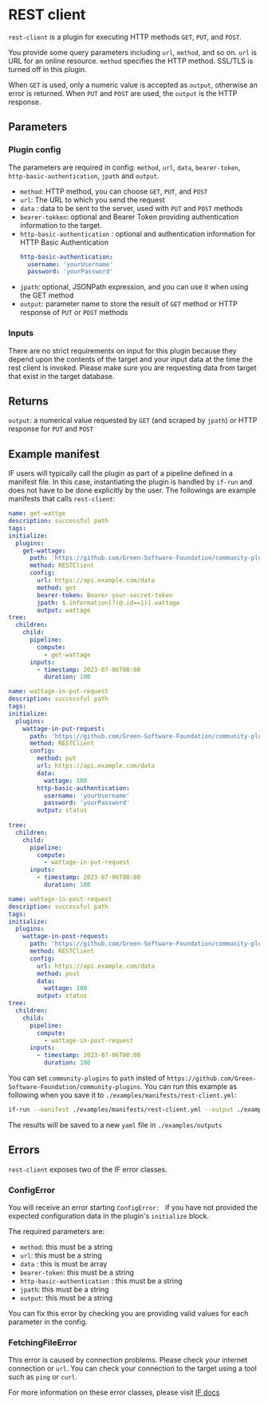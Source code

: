 # REST client

`rest-client` is a plugin for executing HTTP methods `GET`, `PUT`, and `POST`. 

You provide some query parameters including `url`, `method`, and so on. `url` is URL for an online resource. `method` specifies the HTTP method. SSL/TLS is turned off in this plugin.

When `GET` is used, only a numeric value is accepted as `output`, otherwise an error is returned. When `PUT` and `POST` are used, the `output` is the HTTP response.


## Parameters

### Plugin config

The parameters are required in config: `method`, `url`, `data`, `bearer-token`, `http-basic-authentication`, `jpath` and `output`.


- `method`: HTTP method, you can choose `GET`, `PUT`, and `POST`
- `url`: The URL to which you send the request 
- `data` : data to be sent to the server, used with `PUT` and `POST` methods
- `bearer-tokken`: optional and Bearer Token providing authentication information to the target.
- `http-basic-authentication` : optional and authentication information for HTTP Basic Authentication
    ```yml
    http-basic-authentication: 
      username: 'yourUsername'
      password: 'yourPassword'
    
    ```
- `jpath`: optional, JSONPath expression, and you can use it when using the GET method
- `output`: parameter name to store the result of `GET` method or HTTP response of `PUT` or `POST` methods

### Inputs

There are no strict requirements on input for this plugin because they depend upon the contents of the target and your input data at the time the rest client is invoked. Please make sure you are requesting data from target that exist in the target database.

## Returns

`output`: a numerical value requested by `GET` (and scraped by `jpath`) or HTTP response for `PUT` and `POST`

## Example manifest

IF users will typically call the plugin as part of a pipeline defined in a manifest file. In this case, instantiating the plugin is handled by `if-run` and does not have to be done explicitly by the user. The followings are example manifests that calls `rest-client`:

```yaml
name: get-wattge
description: successful path
tags:
initialize:
  plugins:
    get-wattage:
      path: 'https://github.com/Green-Software-Foundation/community-plugins'
      method: RESTClient
      config:
        url: https://api.example.com/data
        method: get
        bearer-token: Bearer your-secret-token
        jpath: $.information[?(@.id==1)].wattage
        output: wattage
tree:
  children:
    child:
      pipeline:
        compute:
          - get-wattage
      inputs:
        - timestamp: 2023-07-06T00:00 
          duration: 100
```
```yaml
name: wattage-in-put-request
description: successful path
tags:
initialize:
  plugins:
    wattage-in-put-request:
      path: 'https://github.com/Green-Software-Foundation/community-plugins'
      method: RESTClient
      config:
        method: put
        url: https://api.example.com/data
        data: 
          wattage: 100
        http-basic-authentication: 
          username: 'yourUsername'
          password: 'yourPassword'
        output: status
          
tree:
  children:
    child:
      pipeline:
        compute:
          - wattage-in-put-request
      inputs:
        - timestamp: 2023-07-06T00:00 
          duration: 100


```
```yaml
name: wattage-in-post-request
description: successful path
tags:
initialize:
  plugins:
    wattage-in-post-request:
      path: 'https://github.com/Green-Software-Foundation/community-plugins'
      method: RESTClient
      config:
        url: https://api.example.com/data
        method: post
        data: 
          wattage: 100
        output: status
tree:
  children:
    child:
      pipeline:
        compute:
          - wattage-in-post-request
      inputs:
        - timestamp: 2023-07-06T00:00 
          duration: 100
```
You can set `community-plugins` to `path` insted of `https://github.com/Green-Software-Foundation/community-plugins`. 
You can run this example as following when you save it to `./examples/manifests/rest-client.yml`:

```sh
if-run --manifest ./examples/manifests/rest-client.yml --output ./examples/outputs/rest-client
```

The results will be saved to a new `yaml` file in `./examples/outputs`

## Errors

`rest-client` exposes two of the IF error classes.

### ConfigError

You will receive an error starting `ConfigError: ` if you have not provided the expected configuration data in the plugin's `initialize` block.

The required parameters are:

- `method`: this must be a string
- `url`: this must be a string
- `data` : this is must be array
- `bearer-token`: this must be a string
- `http-basic-authentication` : this must be a string
- `jpath`: this must be a string
- `output`: this must be a string

You can fix this error by checking you are providing valid values for each parameter in the config.

### FetchingFileError

This error is caused by connection problems. Please check your internet connection or `url`. You can check your connection to the target using a tool such as `ping` or `curl`.

For more information on these error classes, please visit [IF docs](https://if.greensoftware.foundation/reference/errors)
